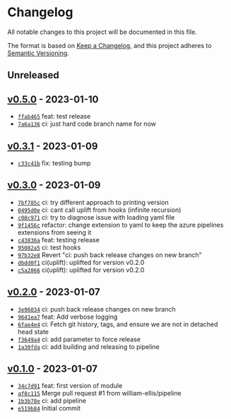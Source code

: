 # Changelog

All notable changes to this project will be documented in this file.

The format is based on [Keep a Changelog](https://keepachangelog.com/en/1.0.0/), and this project adheres to [Semantic Versioning](https://semver.org/spec/v2.0.0.html).

## Unreleased

## [v0.5.0](https://github.com/william-ellis/uplift-test/releases/tag/v0.5.0) - 2023-01-10

- [`ffab465`](https://github.com/william-ellis/uplift-test/commit/ffab46552b22d9c09b55b5513d46d5f50b5cb319) feat: test release
- [`7a6a136`](https://github.com/william-ellis/uplift-test/commit/7a6a136d31a837611ca16ee2e40c15420db1e981) ci: just hard code branch name for now

## [v0.3.1](https://github.com/william-ellis/uplift-test/releases/tag/v0.3.1) - 2023-01-09

- [`c33c41b`](https://github.com/william-ellis/uplift-test/commit/c33c41ba71ec55e44123f67a115662d989a85444) fix: testing bump

## [v0.3.0](https://github.com/william-ellis/uplift-test/releases/tag/v0.3.0) - 2023-01-09

- [`7bf785c`](https://github.com/william-ellis/uplift-test/commit/7bf785c22941142d253c506e06337ed26359462f) ci: try different approach to printing version
- [`0495d0e`](https://github.com/william-ellis/uplift-test/commit/0495d0e624d35380ef4df85defd58ef7a698a933) ci: cant call uplift from hooks (infinite recursion)
- [`c08c971`](https://github.com/william-ellis/uplift-test/commit/c08c971cec34c93db688711331f1efca06a2ebf1) ci: try to diagnose issue with loading yaml file
- [`9f1456c`](https://github.com/william-ellis/uplift-test/commit/9f1456c1e65d3722552922a7762aeed23979997b) refactor: change extension to yaml to keep the azure pipelines extensions from seeing it
- [`c43836a`](https://github.com/william-ellis/uplift-test/commit/c43836ae6db16d767eca2bb2062703cf20bfb4b3) feat: testing release
- [`95082a5`](https://github.com/william-ellis/uplift-test/commit/95082a50bf9fb1ac2872faeb6f64c52ee310f26a) ci: test hooks
- [`97b32e8`](https://github.com/william-ellis/uplift-test/commit/97b32e80e4a9a9132fc35652e0912b0f559bc4e4) Revert "ci: push back release changes on new branch"
- [`dbdd0f1`](https://github.com/william-ellis/uplift-test/commit/dbdd0f118ac66a80696d30553aa307725901cb6e) ci(uplift): uplifted for version v0.2.0
- [`c5a2866`](https://github.com/william-ellis/uplift-test/commit/c5a2866afeffe9450a8e7d80f7d8d91585af50e9) ci(uplift): uplifted for version v0.2.0

## [v0.2.0](https://github.com/william-ellis/uplift-test/releases/tag/v0.2.0) - 2023-01-07

- [`3e96034`](https://github.com/william-ellis/uplift-test/commit/3e9603469eec97f625e8b71856a5c7769e559fe6) ci: push back release changes on new branch
- [`9641ea7`](https://github.com/william-ellis/uplift-test/commit/9641ea72a447c95cfca7fb63b62c329791008406) feat: Add verbose logging
- [`6fae4e4`](https://github.com/william-ellis/uplift-test/commit/6fae4e4616bc213b83c105c9e41142350aea8d65) ci: Fetch git history, tags, and ensure we are not in detached head state
- [`f3649a4`](https://github.com/william-ellis/uplift-test/commit/f3649a4c202d3749933d90273888210892911ca6) ci: add parameter to force release
- [`1a30fda`](https://github.com/william-ellis/uplift-test/commit/1a30fda3c96ab9b6395c29d425b0550919b4e3f5) ci: add building and releasing to pipeline

## [v0.1.0](https://github.com/william-ellis/uplift-test/releases/tag/v0.1.0) - 2023-01-07

- [`34c7d91`](https://github.com/william-ellis/uplift-test/commit/34c7d91bffa94a89cb8f59667ac191f8807e33b2) feat: first version of module
- [`af8c115`](https://github.com/william-ellis/uplift-test/commit/af8c115ca551343132509bac88b68c52374d739c) Merge pull request #1 from william-ellis/pipeline
- [`1b3b78e`](https://github.com/william-ellis/uplift-test/commit/1b3b78ebd2da925e7b58484f3b449dcac1c8982c) ci: add pipeline
- [`e519b84`](https://github.com/william-ellis/uplift-test/commit/e519b84d3c013c5f4156b647f0773e3f3da09881) Initial commit
